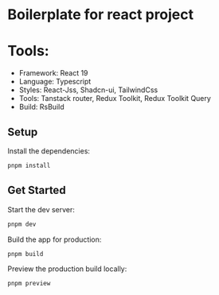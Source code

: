 # Boilerplate for react project
# Tools:
- Framework: React 19
- Language: Typescript
- Styles: React-Jss, Shadcn-ui, TailwindCss
- Tools: Tanstack router, Redux Toolkit, Redux Toolkit Query
- Build: RsBuild

## Setup

Install the dependencies:

```bash
pnpm install
```

## Get Started

Start the dev server:

```bash
pnpm dev
```

Build the app for production:

```bash
pnpm build
```

Preview the production build locally:

```bash
pnpm preview
```
